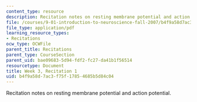 ```yaml
---
content_type: resource
description: Recitation notes on resting membrane potential and action potential.
file: /courses/9-01-introduction-to-neuroscience-fall-2007/b4f9a58d7ac3f75f17854685b5d84c04_wk03_sechand0917.pdf
file_type: application/pdf
learning_resource_types:
- Recitations
ocw_type: OCWFile
parent_title: Recitations
parent_type: CourseSection
parent_uid: bae09683-5d94-fdf2-fc27-da41b1f56514
resourcetype: Document
title: Week 3, Recitation 1
uid: b4f9a58d-7ac3-f75f-1785-4685b5d84c04
---
```

Recitation notes on resting membrane potential and action potential.

